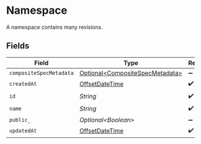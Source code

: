 # Namespace

A namespace contains many revisions.


## Fields

| Field                                                                                     | Type                                                                                      | Required                                                                                  | Description                                                                               |
| ----------------------------------------------------------------------------------------- | ----------------------------------------------------------------------------------------- | ----------------------------------------------------------------------------------------- | ----------------------------------------------------------------------------------------- |
| `compositeSpecMetadata`                                                                   | [Optional\<CompositeSpecMetadata>](../../models/shared/CompositeSpecMetadata.md)          | :heavy_minus_sign:                                                                        | N/A                                                                                       |
| `createdAt`                                                                               | [OffsetDateTime](https://docs.oracle.com/javase/8/docs/api/java/time/OffsetDateTime.html) | :heavy_check_mark:                                                                        | N/A                                                                                       |
| `id`                                                                                      | *String*                                                                                  | :heavy_check_mark:                                                                        | {organization_slug}/{workspace_slug}/{namespace_name}                                     |
| `name`                                                                                    | *String*                                                                                  | :heavy_check_mark:                                                                        | A human-readable name for the namespace.                                                  |
| `public_`                                                                                 | *Optional\<Boolean>*                                                                      | :heavy_minus_sign:                                                                        | Indicates whether the namespace is publicly accessible                                    |
| `updatedAt`                                                                               | [OffsetDateTime](https://docs.oracle.com/javase/8/docs/api/java/time/OffsetDateTime.html) | :heavy_check_mark:                                                                        | N/A                                                                                       |